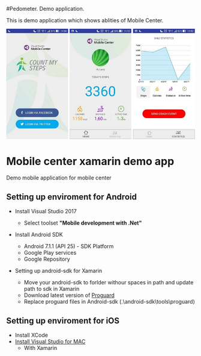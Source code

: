#Pedometer. Demo application. 

This is demo application which shows ablities of Mobile Center.

![](Images/general.png)


# Mobile center xamarin demo app
Demo mobile application for mobile center

## Setting up enviroment for Android
* Install Visual Studio 2017
  * Select toolset **"Mobile development with .Net"**  
* Install Android SDK 
  * Android 7.1.1 (API 25) - SDK Platform
  * Google Play services
  * Google Repository

* Setting up android-sdk for Xamarin
  * Move your android-sdk to forlder withour spaces in path and update path to sdk in Xamarin
  * Download latest version of [Proguard](https://sourceforge.net/projects/proguard/files/proguard/)
  * Replace proguard files in Android-sdk (.\android-sdk\tools\proguard)

## Setting up enviroment for iOS
* Install XCode
* [Install Visual Studio for MAC](https://www.visualstudio.com/vs/visual-studio-mac/)
  * With Xamarin
